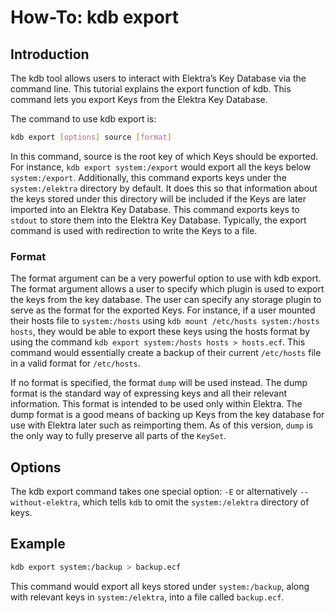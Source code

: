 # How-To: kdb export

## Introduction

The kdb tool allows users to interact with Elektra’s Key Database via the command line.
This tutorial explains the export function of kdb. This command lets you export Keys from
the Elektra Key Database.

The command to use kdb export is:

```sh
kdb export [options] source [format]
```

In this command, source is the root key of which Keys should be exported. For
instance, `kdb export system:/export` would export all the keys below
`system:/export`. Additionally, this command exports keys under the `system:/elektra`
directory by default. It does this so that information about the keys stored under
this directory will be included if the Keys are later imported into an Elektra Key
Database. This command exports keys to `stdout` to store them into the Elektra
Key Database. Typically, the export command is used with redirection to write the
Keys to a file.

### Format

The format argument can be a very powerful option to use with kdb export.
The format argument allows a user to specify which plugin is used to export the
keys from the key database. The user can specify any storage plugin to serve as the
format for the exported Keys. For instance, if a user mounted their hosts file to `system:/hosts`
using `kdb mount /etc/hosts system:/hosts hosts`, they would be able to export these keys using
the hosts format by using the command `kdb export system:/hosts hosts > hosts.ecf`.
This command would essentially create a backup of their current `/etc/hosts` file in a valid format
for `/etc/hosts`.

If no format is specified, the format `dump` will be used instead. The dump format is the standard way
of expressing keys and all their relevant information. This format is intended to be used only within Elektra.
The dump format is a good means of backing up Keys from the key database for use with Elektra later
such as reimporting them. As of this version, `dump` is the only way to fully preserve all parts of the
`KeySet`.

## Options

The kdb export command takes one special option: `-E` or alternatively `--without-elektra`, which tells `kdb` to omit the `system:/elektra` directory of keys.

## Example

```sh
kdb export system:/backup > backup.ecf
```

This command would export all keys stored under `system:/backup`, along with relevant keys in `system:/elektra`, into a file called `backup.ecf`.
